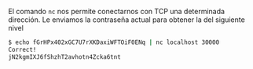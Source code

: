 El comando `nc` nos permite conectarnos con TCP una determinada dirección. Le
enviamos la contraseña actual para obtener la del siguiente nivel

```bash
$ echo fGrHPx402xGC7U7rXKDaxiWFTOiF0ENq | nc localhost 30000
Correct!
jN2kgmIXJ6fShzhT2avhotn4Zcka6tnt
```

